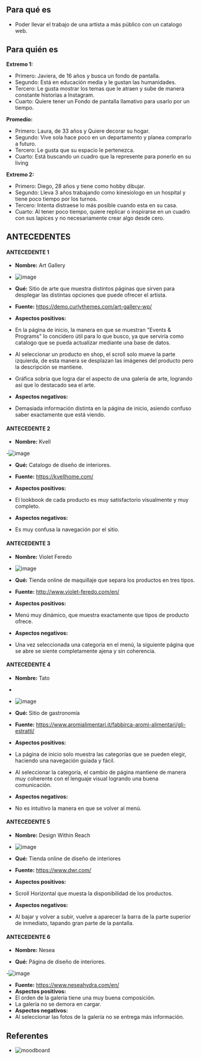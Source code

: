 ## Para qué es 
- Poder llevar el trabajo de una artista a más público con un catalogo web.
## Para quién es
 **Extremo 1:**
- Primero: Javiera, de 16 años y busca un fondo de pantalla.
- Segundo: Está en educación media y le gustan las humanidades.
- Tercero: Le gusta mostrar los temas que le atraen y sube de manera constante historias a Instagram.
- Cuarto: Quiere tener un Fondo de pantalla llamativo para usarlo por un tiempo.

 **Promedio:**
- Primero: Laura, de 33 años y Quiere decorar su hogar.
- Segundo: Vive sola hace poco en un departamento y planea comprarlo a futuro.
- Tercero: Le gusta que su espacio le pertenezca.
- Cuarto: Está buscando un cuadro que la represente para ponerlo en su living

 **Extremo 2:**
- Primero: Diego, 28 años y tiene como hobby dibujar.
- Segundo: Lleva 3 años trabajando como kinesiologo en un hospital y tiene poco tiempo por los turnos.
- Tercero: Intenta distraese lo más posible cuando esta en su casa.
- Cuarto: Al tener poco tiempo, quiere replicar o inspirarse en un cuadro con sus lapices y no necesariamente crear algo desde cero.
## ANTECEDENTES

#### ANTECEDENTE 1

- **Nombre:** Art Gallery
- ![image](https://user-images.githubusercontent.com/101121746/172757864-b3e0ad6e-e9f1-4f96-9e30-1a24d9aff04a.png)
- **Qué:** Sitio de arte que muestra distintos páginas que sirven para desplegar las distintas opciones que puede ofrecer el artista. 

- **Fuente:** https://demo.curlythemes.com/art-gallery-wp/
- **Aspectos positivos:** 	
 - En la página de inicio, la manera en que se muestran "Events & Programs" lo concidero útil para lo que busco, ya que serviría como catalogo que se pueda actualizar mediante una base de datos.
 - Al seleccionar un producto en shop, el scroll solo mueve la parte izquierda, de esta manera se desplazan las imágenes del producto pero la descripción se mantiene.
 - Gráfica sobria que logra dar el aspecto de una galería de arte, logrando así que lo destacado sea el arte.

- **Aspectos negativos:** 
- Demasiada información distinta en la página de inicio, asiendo confuso saber exactamente que está viendo.

#### ANTECEDENTE 2

- **Nombre:** Kvell

-![image](https://user-images.githubusercontent.com/101121746/172758048-de7b14e0-b5c7-4fbe-a035-317fd2e54fc1.png)

- **Qué:** Catalogo de diseño de interiores.

- **Fuente:** https://kvellhome.com/
- **Aspectos positivos:** 	
- El lookbook de cada producto es muy satisfactorio visualmente y muy completo.
- **Aspectos negativos:** 
- Es muy confusa la navegación por el sitio.

#### ANTECEDENTE 3

- **Nombre:** Violet Feredo

- ![image](https://user-images.githubusercontent.com/101121746/172758161-96c7ce20-1799-403b-82cc-76e3fada22f6.png)

- **Qué:** Tienda online de maquillaje que separa los productos en tres tipos.

- **Fuente:** http://www.violet-feredo.com/en/
- **Aspectos positivos:** 	
- Menú muy dinámico, que muestra exactamente que tipos de producto ofrece.
- **Aspectos negativos:** 
- Una vez seleccionada una categoría en el menú, la siguiente página que se abre se siente completamente ajena y sin coherencia.

#### ANTECEDENTE 4

- **Nombre:** Tato
- 
- ![image](https://user-images.githubusercontent.com/101121746/172758285-1ac57395-dc6a-49b7-82ba-6ce22e34b02b.png)

- **Qué:** Sitio de gastronomía


- **Fuente:** https://www.aromialimentari.it/fabbirca-aromi-alimentari/gli-estratti/
- **Aspectos positivos:** 	
- La página de inicio solo muestra las categorías que se pueden elegir, haciendo una navegación guiada y fácil.
- Al seleccionar la categoría, el cambio de página mantiene de manera muy coherente con el lenguaje visual logrando una buena comunicación. 
- **Aspectos negativos:** 
- No es intuitivo la manera en que se volver al menú.

#### ANTECEDENTE 5

- **Nombre:** Design Within Reach

- ![image](https://user-images.githubusercontent.com/101121746/172758412-0b01d2c5-b297-4133-ac41-67274a30ab64.png)

- **Qué:** Tienda online de diseño de interiores


- **Fuente:** https://www.dwr.com/
- **Aspectos positivos:** 	
- Scroll Horizontal que muesta la disponibilidad de los productos.
- **Aspectos negativos:** 
- Al bajar y volver a subir, vuelve a aparecer la barra de la parte superior de inmediato, tapando gran parte de la pantalla.

#### ANTECEDENTE 6

- **Nombre:** Nesea

- **Qué:**  Página de diseño de interiores. 

-![image](https://user-images.githubusercontent.com/101121746/172758583-33994e64-623a-4a36-b018-4d54cc160616.png)

- **Fuente:** https://www.neseahydra.com/en/
- **Aspectos positivos:** 	
- El orden de la galería tiene una muy buena composición.
- La galería no se demora en cargar.
- **Aspectos negativos:** 
- Al seleccionar las fotos de la galería no se entrega más información.

## Referentes 
- ![moodboard](https://user-images.githubusercontent.com/101121746/172765648-e3552ce5-2ad5-437f-bb89-f339e9f2caee.png)

